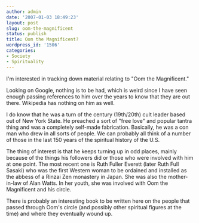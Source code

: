 ```yaml
---
author: admin
date: '2007-01-03 18:49:23'
layout: post
slug: oom-the-magnificent
status: publish
title: Oom the Magnificent?
wordpress_id: '1506'
categories:
- Society
- Spirituality
---
```

I'm interested in tracking down material relating to "Oom the Magnificent."

Looking on Google, nothing is to be had, which is weird since I have seen enough passing references to him over the years to know that they are out there. Wikipedia has nothing on him as well.

I do know that he was a turn of the century (19th/20th) cult leader based out of New York State. He preached a sort of "free love" and popular tantra thing and was a completely self-made fabrication. Basically, he was a con man who drew in all sorts of people. We can probably all think of a number of those in the last 150 years of the spiritual history of the U.S.

The thing of interest is that he keeps turning up in odd places, mainly because of the things his followers did or those who were involved with him at one point. The most recent one is Ruth Fuller Everett (later Ruth Full Sasaki) who was the first Western woman to be ordained and installed as the abbess of a Rinzai Zen monastery in Japan. She was also the mother-in-law of Alan Watts. In her youth, she was involved with Oom the Magnificent and his circle.

There is probably an interesting book to be written here on the people that passed through Oom's circle (and possibly other spiritual figures at the time) and where they eventually wound up.
